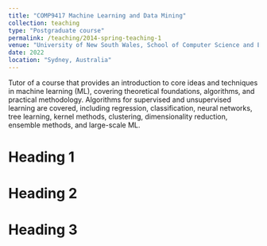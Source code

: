 ```yaml
---
title: "COMP9417 Machine Learning and Data Mining"
collection: teaching
type: "Postgraduate course"
permalink: /teaching/2014-spring-teaching-1
venue: "University of New South Wales, School of Computer Science and Engineering"
date: 2022
location: "Sydney, Australia"
---
```

Tutor of a course that provides an introduction to core ideas and techniques in machine learning (ML), covering theoretical foundations, algorithms, and practical methodology. Algorithms for supervised and unsupervised learning are covered, including regression, classification, neural networks, tree learning, kernel methods, clustering, dimensionality reduction, ensemble methods, and large-scale ML.

Heading 1
======

Heading 2
======

Heading 3
======
